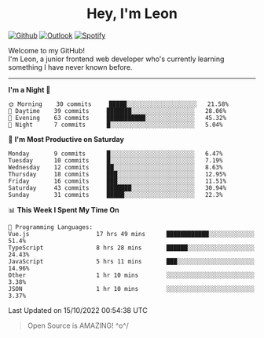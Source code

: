 <h1 align="center">Hey, I'm Leon</h1>

[![Github](https://img.shields.io/badge/-Github-000?style=flat&logo=Github&logoColor=white)](https://github.com/ooohmydawn)
[![Outlook](https://img.shields.io/badge/-Outlook-0078D4?style=flat&logo=Microsoft-Outlook&logoColor=white)](mailto:ooohmydawn@hotmail.com)
[![Spotify](https://img.shields.io/badge/-Spotify-1DB954?style=flat&logo=Spotify&logoColor=white)](https://open.spotify.com/user/tkf5c7q582tnbk7v0t9d3fsqq)
&nbsp;

Welcome to my GitHub! <br/>
I'm Leon, a junior frontend web developer who's currently learning something I have never known before.

***

<!--START_SECTION:waka-->
**I'm a Night 🦉** 

```text
🌞 Morning    30 commits     █████░░░░░░░░░░░░░░░░░░░░   21.58% 
🌆 Daytime    39 commits     ███████░░░░░░░░░░░░░░░░░░   28.06% 
🌃 Evening    63 commits     ███████████░░░░░░░░░░░░░░   45.32% 
🌙 Night      7 commits      █░░░░░░░░░░░░░░░░░░░░░░░░   5.04%

```
📅 **I'm Most Productive on Saturday** 

```text
Monday       9 commits      █░░░░░░░░░░░░░░░░░░░░░░░░   6.47% 
Tuesday      10 commits     █░░░░░░░░░░░░░░░░░░░░░░░░   7.19% 
Wednesday    12 commits     ██░░░░░░░░░░░░░░░░░░░░░░░   8.63% 
Thursday     18 commits     ███░░░░░░░░░░░░░░░░░░░░░░   12.95% 
Friday       16 commits     ███░░░░░░░░░░░░░░░░░░░░░░   11.51% 
Saturday     43 commits     ███████░░░░░░░░░░░░░░░░░░   30.94% 
Sunday       31 commits     █████░░░░░░░░░░░░░░░░░░░░   22.3%

```


📊 **This Week I Spent My Time On** 

```text
💬 Programming Languages: 
Vue.js                   17 hrs 49 mins      ████████████░░░░░░░░░░░░░   51.4% 
TypeScript               8 hrs 28 mins       ██████░░░░░░░░░░░░░░░░░░░   24.43% 
JavaScript               5 hrs 11 mins       ███░░░░░░░░░░░░░░░░░░░░░░   14.96% 
Other                    1 hr 10 mins        ░░░░░░░░░░░░░░░░░░░░░░░░░   3.38% 
JSON                     1 hr 10 mins        ░░░░░░░░░░░░░░░░░░░░░░░░░   3.37%

```


 Last Updated on 15/10/2022 00:54:38 UTC
<!--END_SECTION:waka-->


> Open Source is AMAZING! \^o^/
